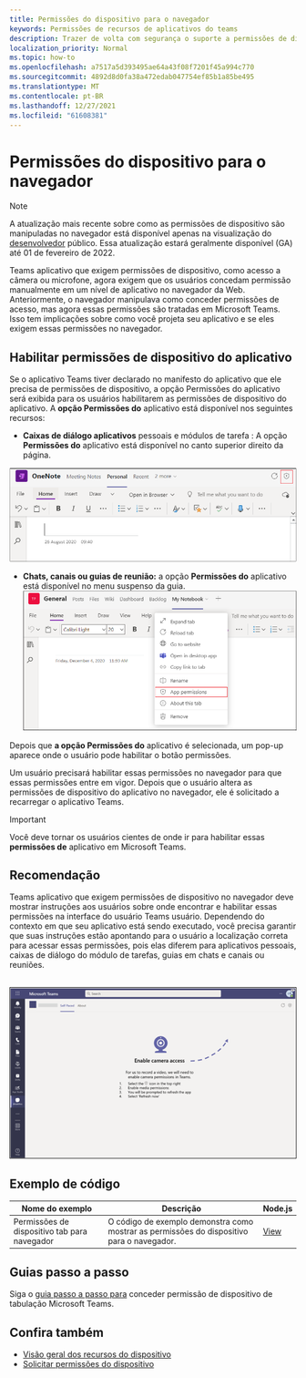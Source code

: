 ```yaml
---
title: Permissões do dispositivo para o navegador
keywords: Permissões de recursos de aplicativos do teams
description: Trazer de volta com segurança o suporte a permissões de dispositivo para aplicativos em nosso cliente Web
localization_priority: Normal
ms.topic: how-to
ms.openlocfilehash: a7517a5d393495ae64a43f08f7201f45a994c770
ms.sourcegitcommit: 4892d8d0fa38a472edab047754ef85b1a85be495
ms.translationtype: MT
ms.contentlocale: pt-BR
ms.lasthandoff: 12/27/2021
ms.locfileid: "61608381"
---
```

# <a name="device-permissions-for-the-browser"></a>Permissões do dispositivo para o navegador

> [!NOTE]
> A atualização mais recente sobre como as permissões de dispositivo são manipuladas no navegador está disponível apenas na visualização do [desenvolvedor](../../resources/dev-preview/developer-preview-intro.md) público. Essa atualização estará geralmente disponível (GA) até 01 de fevereiro de 2022.


Teams aplicativo que exigem permissões de dispositivo, como acesso a câmera ou microfone, agora exigem que os usuários concedam permissão manualmente em um nível de aplicativo no navegador da Web. Anteriormente, o navegador manipulava como conceder permissões de acesso, mas agora essas permissões são tratadas em Microsoft Teams. Isso tem implicações sobre como você projeta seu aplicativo e se eles exigem essas permissões no navegador.

## <a name="enable-apps-device-permissions"></a>Habilitar permissões de dispositivo do aplicativo
Se o aplicativo Teams tiver declarado [](native-device-permissions.md#specify-permissions) no manifesto do aplicativo que ele  precisa de permissões de dispositivo, a opção Permissões do aplicativo será exibida para os usuários habilitarem as permissões de dispositivo do aplicativo. A **opção Permissões do** aplicativo está disponível nos seguintes recursos: 

* **Caixas de diálogo aplicativos** pessoais e módulos de tarefa : A opção **Permissões do** aplicativo está disponível no canto superior direito da página.
<img src="../../assets/images/tabs/apppermissions.png" alt="App permissions button" width="800"/>

* **Chats, canais ou guias de reunião:** a opção **Permissões do** aplicativo está disponível no menu suspenso da guia. ![ Drop-down de permissões do aplicativo](../../assets/images/tabs/drop-downapppermissions.png)

Depois que **a opção Permissões do** aplicativo é selecionada, um pop-up aparece onde o usuário pode habilitar o botão permissões.

Um usuário precisará habilitar essas permissões no navegador para que essas permissões entre em vigor. Depois que o usuário altera as permissões de dispositivo do aplicativo no navegador, ele é solicitado a recarregar o aplicativo Teams.

> [!IMPORTANT]
> Você deve tornar os usuários cientes de onde ir para habilitar essas **permissões de** aplicativo em Microsoft Teams.

## <a name="recommendation"></a>Recomendação
Teams aplicativo que exigem permissões de dispositivo no navegador deve mostrar instruções aos usuários sobre onde encontrar e habilitar essas permissões na interface do usuário Teams usuário. Dependendo do contexto em que seu aplicativo está sendo executado, você precisa garantir que suas instruções estão apontando para o usuário a localização correta para acessar essas permissões, pois elas diferem para aplicativos pessoais, caixas de diálogo do módulo de tarefas, guias em chats e canais ou reuniões.

</br>
<img src="../../assets/images/tabs/enable-access.png" alt="Enable camera access" width="800"/>

## <a name="code-sample"></a>Exemplo de código

|Nome do exemplo | Descrição | Node.js |
|----------------|-----------------|--------------|
| Permissões de dispositivo tab para navegador | O código de exemplo demonstra como mostrar as permissões do dispositivo para o navegador. | [View](https://github.com/OfficeDev/Microsoft-Teams-Samples/tree/main/samples/tab-device-permissions/nodejs) |

## <a name="step-by-step-guide"></a>Guias passo a passo

Siga o [guia passo a passo para](../../sbs-tab-device-permissions.yml) conceder permissão de dispositivo de tabulação Microsoft Teams.

## <a name="see-also"></a>Confira também

* [Visão geral dos recursos do dispositivo](device-capabilities-overview.md)
* [Solicitar permissões do dispositivo](native-device-permissions.md)
